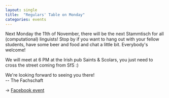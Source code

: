 ```yaml
---
layout: single
title:  "Regulars' Table on Monday"
categories: events
---
```


Next Monday the 11th of November, there will be the next Stammtisch for all (computational) linguists! Stop by if you want to hang out with your fellow students, have some beer and food and chat a little bit. Everybody's welcome!

We will meet at 6 PM at the Irish pub Saints & Scolars, you just need to cross the street coming from SfS :) 

We're looking forward to seeing you there!  
-- The Fachschaft

→ [Facebook event](https://www.facebook.com/events/573430046760607/)